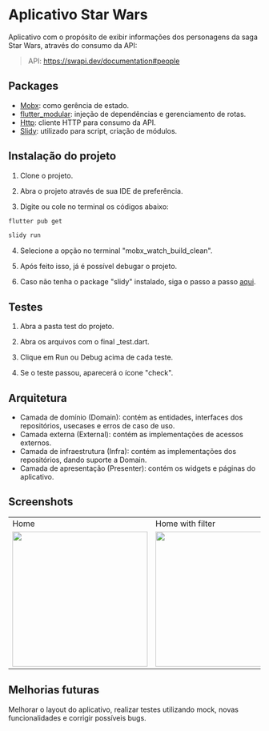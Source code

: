 # Aplicativo Star Wars

Aplicativo com o propósito de exibir informações dos personagens da saga Star Wars, através do consumo da API:
> API: https://swapi.dev/documentation#people
## Packages

- [Mobx](https://pub.dev/packages/flutter_mobx): como gerência de estado.
- [flutter_modular](https://pub.dev/packages/flutter_modular): injeção de dependências e gerenciamento de rotas.
- [Http](https://pub.dev/packages/http): cliente HTTP para consumo da API.
- [Slidy](https://pub.dev/packages/slidy): utilizado para script, criação de módulos.

## Instalação do projeto

1. Clone o projeto.

2. Abra o projeto através de sua IDE de preferência.

3. Digite ou cole no terminal os códigos abaixo:

```bash
flutter pub get
```
```bash
slidy run
```
4. Selecione a opção no terminal "mobx_watch_build_clean".

5. Após feito isso, já é possível debugar o projeto.

6. Caso não tenha o package "slidy" instalado, siga o passo a passo [aqui](https://pub.dev/packages/slidy).

## Testes

1. Abra a pasta test do projeto.

2. Abra os arquivos com o final _test.dart.

3. Clique em Run ou Debug acima de cada teste.

4. Se o teste passou, aparecerá o ícone "check".
## Arquitetura

- Camada de domínio (Domain): contém as entidades, interfaces dos repositórios, usecases e erros de caso de uso.
- Camada externa (External): contém as implementações de acessos externos.
- Camada de infraestrutura (Infra): contém as implementações dos repositórios, dando suporte a Domain.
- Camada de apresentação (Presenter): contém os widgets e páginas do aplicativo. 

## Screenshots
<table>
  <tr>
     <td>Home</td>
     <td>Home with filter</td>
     <td>Details Page - Info</td>
     <td>Details page - Films</td>
  </tr>
  <tr>
    <td><img src="https://github.com/Nbosso/natan-bosso/tree/natan-bosso/flutter_star_wars/assets/screenshots/home.png" width=270 ></td>
    <td><img src="https://github.com/Nbosso/natan-bosso/tree/natan-bosso/flutter_star_wars/assets/screenshots/home_with_filter.png" width=270 ></td>
    <td><img src="https://github.com/Nbosso/natan-bosso/tree/natan-bosso/flutter_star_wars/assets/screenshots/detail_info.png" width=270 ></td>
    <td><img src="https://github.com/Nbosso/natan-bosso/tree/natan-bosso/flutter_star_wars/assets/screenshots/detail_films.png" width=270 ></td>
  </tr>
 </table>

## Melhorias futuras

Melhorar o layout do aplicativo, realizar testes utilizando mock, novas funcionalidades e corrigir possíveis bugs.


